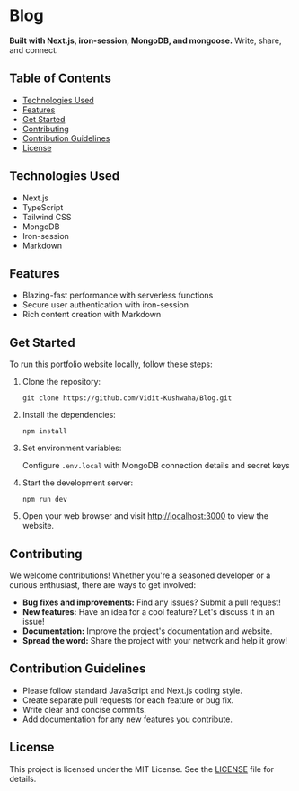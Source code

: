 

# Blog
**Built with Next.js, iron-session, MongoDB, and mongoose.** Write, share, and connect.

## Table of Contents

- [Technologies Used](#technologies-used)
- [Features](#features)
- [Get Started](#get-started)
- [Contributing](#contributing)
- [Contribution Guidelines](#contribution-guidelines)
- [License](#license)


## Technologies Used

- Next.js
- TypeScript
- Tailwind CSS
- MongoDB
- Iron-session
- Markdown

## Features 

- Blazing-fast performance with serverless functions
- Secure user authentication with iron-session
- Rich content creation with Markdown

##  Get Started

To run this portfolio website locally, follow these steps:

1. Clone the repository:

	`git clone https://github.com/Vidit-Kushwaha/Blog.git`

2. Install the dependencies:

	```npm install```
 
3. Set environment variables:

	Configure `.env.local` with MongoDB connection details and secret keys

4. Start the development server:

	```npm run dev```

5. Open your web browser and visit [http://localhost:3000](http://localhost:3000) to view the website.

## Contributing

We welcome contributions! Whether you're a seasoned developer or a curious enthusiast, there are ways to get involved:

-   **Bug fixes and improvements:** Find any issues? Submit a pull request!
-   **New features:** Have an idea for a cool feature? Let's discuss it in an issue!
-   **Documentation:** Improve the project's documentation and website.
-   **Spread the word:** Share the project with your network and help it grow!

## Contribution Guidelines

-   Please follow standard JavaScript and Next.js coding style.
-   Create separate pull requests for each feature or bug fix.
-   Write clear and concise commits.
-   Add documentation for any new features you contribute.

## License

This project is licensed under the MIT License. See the [LICENSE](https://github.com/Vidit-Kushwaha/Blog/blob/main/LICENSE.md) file for details.
